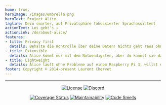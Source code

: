 ```yaml
---    
home: true,
heroImage: /images/umbrella.png
heroText: Project Alice
tagline: Dein smarter, auf Privatsphäre fokussierter Sprachassistent
actionText: Los geht's →
actionLink: /de/about-alice/
features:
- title: Privacy first
  details: Behalte die Kontrolle über deine Daten! Nichts geht raus ohne deine Zustimmung. Du kannst Alice erlauben auch online Services zu verwenden, aber erstmal sind nur die Offline Services aktiv!
- title: Extensible
  details: Alice kommt nur mit dem Notwendigsten, aber du kannst sie dank der stetig wachsenden, Community basierten Skill Library zu etwas großartigen machen. Und auch du kannst selbst Skill Entwickler werden!
- title: Lightweight
  details: Alice läuft ohne Probleme auf einem Raspberry Pi 3, willst du ihr aber mehr Power geben, läuft sie, dank unserer Community, auch auf stärkeren Maschinen!
footer: Copyright © 2014-present Laurent Chervet
---
```


---

<p align="center" class="badges">
  <a href="LICENSE" target="_blank" rel="noreferrer"><img src="/images/badges/license.svg" alt="License" /></a>
  <a href="https://discord.gg/Jfcj355" target="_blank" rel="noreferrer"><img alt="Discord" src="/images/badges/Discord.svg"></a>
</p>
<p align="center" class="badges">
  <a href="https://sonarcloud.io/dashboard?id=project-alice-assistant_ProjectAlice" target="_blank" rel="noreferrer"><img alt="Coverage Status" src="/images/badges/Coverage.svg"></a>
  <a href="https://sonarcloud.io/dashboard?id=project-alice-assistant_ProjectAlice" target="_blank" rel="noreferrer"><img alt="Maintainability" src="/images/badges/Maintainability.svg"></a>
  <a href="https://sonarcloud.io/dashboard?id=project-alice-assistant_ProjectAlice" target="_blank" rel="noreferrer"><img alt="Code Smells" src="/images/badges/CodeSmells.svg"></a>
</p>
